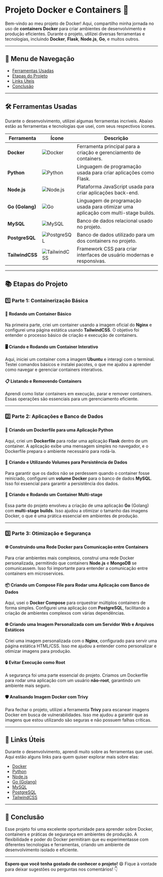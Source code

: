 # Projeto Docker e Containers 🚀

Bem-vindo ao meu projeto de Docker! Aqui, compartilho minha jornada no uso de **containers Docker** para criar ambientes de desenvolvimento e produção eficientes. Durante o projeto, utilizei diversas ferramentas e tecnologias, incluindo **Docker**, **Flask**, **Node.js**, **Go**, e muitos outros.

---

## 🧭 Menu de Navegação
- [Ferramentas Usadas](#-ferramentas-usadas)
- [Etapas do Projeto](#-etapas-do-projeto)
- [Links Úteis](#-links-úteis)
- [Conclusão](#-conclusão)

---

## 🛠️ Ferramentas Usadas

Durante o desenvolvimento, utilizei algumas ferramentas incríveis. Abaixo estão as ferramentas e tecnologias que usei, com seus respectivos ícones.

| Ferramenta   | Ícone                   | Descrição |
|--------------|-------------------------|-----------|
| **Docker**   | ![Docker](https://img.icons8.com/?size=100&id=kUIdznZvxAud&format=png&color=000000) | Ferramenta principal para a criação e gerenciamento de containers. |
| **Python**   | ![Python](https://img.icons8.com/?size=100&id=12584&format=png&color=000000) | Linguagem de programação usada para criar aplicações como Flask. |
| **Node.js**  | ![Node.js](https://img.icons8.com/?size=100&id=undefined&format=png&color=000000) | Plataforma JavaScript usada para criar aplicações back-end. |
| **Go (Golang)** | ![Go](https://img.icons8.com/?size=100&id=10710&format=png&color=000000) | Linguagem de programação usada para otimizar uma aplicação com multi-stage builds. |
| **MySQL**    | ![MySQL](https://img.icons8.com/?size=100&id=11572&format=png&color=000000) | Banco de dados relacional usado no projeto. |
| **PostgreSQL** | ![PostgreSQL](https://img.icons8.com/ios/50/000000/postgresql.png) | Banco de dados utilizado para um dos containers no projeto. |
| **TailwindCSS** | ![TailwindCSS](https://img.icons8.com/ios/50/000000/tailwindcss.png) | Framework CSS para criar interfaces de usuário modernas e responsivas. |

---

## 📚 Etapas do Projeto

### 1️⃣ Parte 1: Containerização Básica

#### 🚀 Rodando um Container Básico
Na primeira parte, criei um container usando a imagem oficial do **Nginx** e configurei uma página estática usando **TailwindCSS**. O objetivo foi entender o processo básico de criação e execução de containers.

#### 🖥️ Criando e Rodando um Container Interativo
Aqui, iniciei um container com a imagem **Ubuntu** e interagi com o terminal. Testei comandos básicos e instalei pacotes, o que me ajudou a aprender como navegar e gerenciar containers interativos.

#### 📋 Listando e Removendo Containers
Aprendi como listar containers em execução, parar e remover containers. Essas operações são essenciais para um gerenciamento eficiente.

---

### 2️⃣ Parte 2: Aplicações e Banco de Dados

#### 🐍 Criando um Dockerfile para uma Aplicação Python
Aqui, criei um **Dockerfile** para rodar uma aplicação **Flask** dentro de um container. A aplicação exibe uma mensagem simples no navegador, e o Dockerfile prepara o ambiente necessário para rodá-la.

#### 💾 Criando e Utilizando Volumes para Persistência de Dados
Para garantir que os dados não se perdessem quando o container fosse reiniciado, configurei um **volume Docker** para o banco de dados **MySQL**. Isso foi essencial para garantir a persistência dos dados.

#### 🚀 Criando e Rodando um Container Multi-stage
Essa parte do projeto envolveu a criação de uma aplicação **Go** (Golang) com **multi-stage builds**. Isso ajudou a otimizar o tamanho das imagens Docker, o que é uma prática essencial em ambientes de produção.

---

### 3️⃣ Parte 3: Otimização e Segurança

#### 🌐 Construindo uma Rede Docker para Comunicação entre Containers
Para criar ambientes mais complexos, construí uma rede Docker personalizada, permitindo que containers **Node.js** e **MongoDB** se comunicassem. Isso foi importante para entender a comunicação entre containers em microservices.

#### 📦 Criando um Compose File para Rodar uma Aplicação com Banco de Dados
Aqui, usei o **Docker Compose** para orquestrar múltiplos containers de forma simples. Configurei uma aplicação com **PostgreSQL**, facilitando a criação de ambientes complexos com várias dependências.

#### 🌐 Criando uma Imagem Personalizada com um Servidor Web e Arquivos Estáticos
Criei uma imagem personalizada com o **Nginx**, configurado para servir uma página estática HTML/CSS. Isso me ajudou a entender como personalizar e otimizar imagens para produção.

#### 🔒 Evitar Execução como Root
A segurança foi uma parte essencial do projeto. Criamos um Dockerfile para rodar uma aplicação com um usuário **não-root**, garantindo um ambiente mais seguro.

#### 🛡️ Analisando Imagem Docker com Trivy
Para fechar o projeto, utilizei a ferramenta **Trivy** para escanear imagens Docker em busca de vulnerabilidades. Isso me ajudou a garantir que as imagens que estou utilizando são seguras e não possuem falhas críticas.

---

## 🔗 Links Úteis

Durante o desenvolvimento, aprendi muito sobre as ferramentas que usei. Aqui estão alguns links para quem quiser explorar mais sobre elas:

- [Docker](https://www.docker.com/)
- [Python](https://www.python.org/)
- [Node.js](https://nodejs.org/en/)
- [Go (Golang)](https://golang.org/)
- [MySQL](https://www.mysql.com/)
- [PostgreSQL](https://www.postgresql.org/)
- [TailwindCSS](https://tailwindcss.com/)

---

## 💬 Conclusão

Esse projeto foi uma excelente oportunidade para aprender sobre Docker, containers e práticas de segurança em ambientes de produção. A flexibilidade e poder do Docker permitiram que eu experimentasse com diferentes tecnologias e ferramentas, criando um ambiente de desenvolvimento isolado e eficiente.

---

**Espero que você tenha gostado de conhecer o projeto!** 😄 Fique à vontade para deixar sugestões ou perguntas nos comentários! 👇
